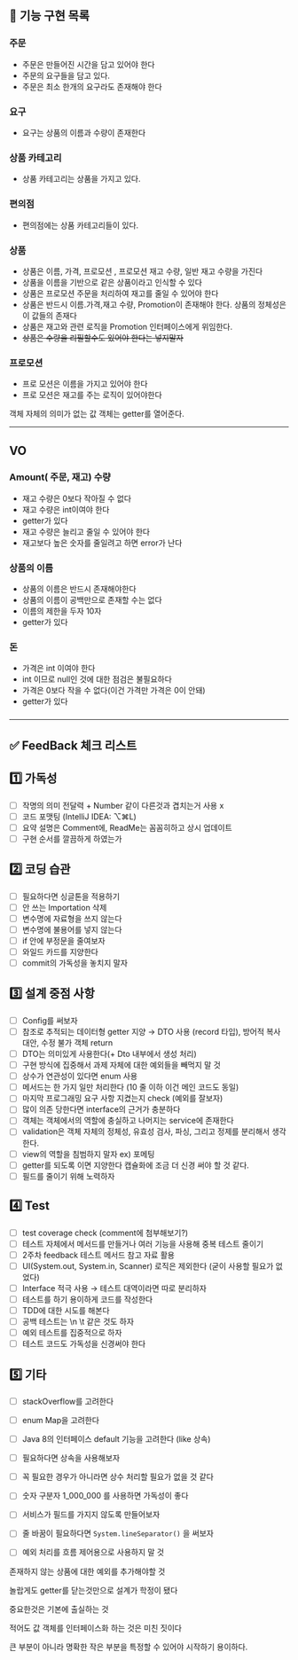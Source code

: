 ## 🔧 기능 구현 목록

### 주문

- 주문은 만들어진 시간을 담고 있어야 한다
- 주문의 요구들을 담고 있다.
- 주문은 최소 한개의 요구라도 존재해야 한다

### 요구

- 요구는 상품의 이름과 수량이 존재한다

### 상품 카테고리
- 상품 카테고리는 상품을 가지고 있다.

### 편의점
- 편의점에는 상품 카테고리들이 있다.

### 상품

- 상품은 이름, 가격, 프로모션 , 프로모션 재고 수량, 일반 재고 수량을 가진다 
- 상품을 이름을 기반으로 같은 상품이라고 인식할 수 있다
- 상품은 프로모션 주문을 처리하여 재고를 줄일 수 있어야 한다
- 상품은 반드시 이름.가격,재고 수량, Promotion이 존재해야 한다. 상품의 정체성은 이 값들의 존재다
- 상품은 재고와 관련 로직을 Promotion 인터페이스에게 위임한다.
- ~~상품은 수량을 리필할수도 있어야 한다는 넣지말자~~

### 프로모션

- 프로 모션은 이름을 가지고 있어야 한다
- 프로 모션은 재고를 주는 로직이 있어야한다


객체 자체의 의미가 없는 값 객체는 getter를 열어준다.

---
## VO
### Amount( 주문, 재고) 수량

- 재고 수량은 0보다 작아질 수 없다
- 재고 수량은 int이여야 한다
- getter가 있다
- 재고 수량은 늘리고 줄일 수 있어야 한다
- 재고보다 높은 숫자를 줄일려고 하면 error가 난다

### 상품의 이름

- 상품의 이름은 반드시 존재해야한다
- 상품의 이름이 공백만으로 존재할 수는 없다
- 이름의 제한을 두자 10자
- getter가 있다

### 돈

- 가격은 int 이여야 한다 
- int 이므로 null인 것에 대한 점검은 불필요하다
- 가격은 0보다 작을 수 없다(이건 가격만 가격은 0이 안돼) 
- getter가 있다

### 

---

## ✅ FeedBack 체크 리스트

## 1️⃣ 가독성

- [ ]  작명의 의미 전달력 + Number 같이 다른것과 겹치는거 사용 x
- [ ]  코드 포맷팅 (IntelliJ IDEA: ⌥⌘L)
- [ ]  요약 설명은 Comment에, ReadMe는 꼼꼼히하고 상시 업데이트
- [ ]  구현 순서를 깔끔하게 하였는가

## 2️⃣ 코딩 습관

- [ ]  필요하다면 싱글톤을 적용하기
- [ ]  안 쓰는 Importation 삭제
- [ ]  변수명에 자료형을 쓰지 않는다
- [ ]  변수명에 불용어를 넣지 않는다
- [ ]  if 안에 부정문을 줄여보자
- [ ]  와일드 카드를 지양한다
- [ ]  commit의 가독성을 놓치지 말자

## 3️⃣ 설계 중점 사항

- [ ]  Config를 써보자
- [ ]  참조로 추적되는 데이터형 getter 지양 → DTO 사용 (record 타입), 방어적 복사 대안, 수정 불가 객체 return
- [ ]  DTO는 의미있게 사용한다(+ Dto 내부에서 생성 처리)
- [ ]  구현 방식에 집중해서 과제 자체에 대한 예외들을 빼먹지 말 것
- [ ]  상수가 연관성이 있다면 enum 사용
- [ ]  메서드는 한 가지 일만 처리한다 (10 줄 이하 이건 메인 코드도 동일)
- [ ]  마지막 프로그래밍 요구 사항 지켰는지 check (예외를 잘보자)
- [ ]  많이 의존 당한다면 interface의 근거가 충분하다
- [ ]  객체는 객체에서의 역할에 충실하고 나머지는 service에 존재한다
- [ ]  validation은 객체 자체의 정체성, 유효성 검사, 파싱, 그리고 정제를 분리해서 생각한다.
- [ ]  view의 역할을 침범하지 말자 ex) 포메팅
- [ ]  getter를 되도록 이면 지양한다 캡슐화에 조금 더 신경 써야 할 것 같다.
- [ ]  필드를 줄이기 위해 노력하자

## 4️⃣ Test

- [ ]  test coverage check (comment에 첨부해보기?)
- [ ]  테스트 자체에서 메서드를 만들거나 여러 기능을 사용해 중복 테스트 줄이기
- [ ]  2주차 feedback 테스트 메서드 참고 자료 활용
- [ ]  UI(System.out, System.in, Scanner) 로직은 제외한다 (굳이 사용할 필요가 없었다)
- [ ]  Interface 적극 사용 → 테스트 대역이라면 따로 분리하자
- [ ]  테스트를 하기 용이하게 코드를 작성한다
- [ ]  TDD에 대한 시도를 해본다
- [ ]  공백 테스트는 \n \t 같은 것도 하자
- [ ]  예외 테스트를 집중적으로 하자
- [ ]  테스트 코드도 가독성을 신경써야 한다

## 5️⃣ 기타

- [ ]  stackOverflow를 고려한다
- [ ]  enum Map을 고려한다
- [ ]  Java 8의 인터페이스 default 기능을 고려한다 (like 상속)
- [ ]  필요하다면 상속을 사용해보자
- [ ]  꼭 필요한 경우가 아니라면 상수 처리할 필요가 없을 것 같다
- [ ]  숫자 구분자 1_000_000 를 사용하면 가독성이 좋다
- [ ]  서비스가 필드를 가지지 않도록 만들어보자
- [ ]  줄 바꿈이 필요하다면 `System.lineSeparator()` 을 써보자
- [ ]  예외 처리를 흐름 제어용으로 사용하지 말 것


존재하지 않는 상품에 대한 예외를 추가해야할 것


놀랍게도 getter를 닫는것만으로 설계가 학정이 됐다

중요한것은 기본에 출실하는 것

적어도 값 객체를 인터페이스화 하는 것은 미친 짓이다

큰 부분이 아니라 명확한 작은 부분을 특정할 수 있어야 시작하기 용이하다.
